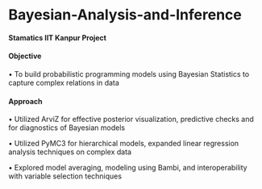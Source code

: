 # Bayesian-Analysis-and-Inference
#### Stamatics IIT Kanpur Project

#### Objective 
• To build probabilistic programming models using Bayesian Statistics to capture complex relations in data
#### Approach
• Utilized ArviZ for effective posterior visualization, predictive checks and for diagnostics of Bayesian models

• Utilized PyMC3 for hierarchical models, expanded linear regression analysis techniques on complex data

• Explored model averaging, modeling using Bambi, and interoperability with variable selection techniques
